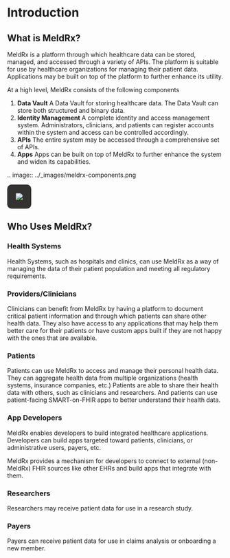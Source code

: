 # Introduction

## What is MeldRx?

MeldRx is a platform through which healthcare data can be stored, managed, and accessed through a variety of APIs.
The platform is suitable for use by healthcare organizations for managing their patient data.
Applications may be built on top of the platform to further enhance its utility.

At a high level, MeldRx consists of the following components
1. **Data Vault** A Data Vault for storing healthcare data. The Data Vault can store both structured and binary data.
2. **Identity Management** A complete identity and access management system. Administrators, clinicians, and patients can register accounts within the system and access can be controlled accordingly.
3. **APIs** The entire system may be accessed through a comprehensive set of APIs.
4. **Apps** Apps can be built on top of MeldRx to further enhance the system and widen its capabilities.

.. image:: ../_images/meldrx-components.png

<div>
    <img src="../_images/meldrx-components" style="background-color:#343131; padding:20px; border-radius:10px;" />
</div><div style="padding-bottom:20px;">

## Who Uses MeldRx?

### Health Systems

Health Systems, such as hospitals and clinics, can use MeldRx as a way of managing the data of their patient population and meeting all regulatory requirements.

### Providers/Clinicians

Clinicians can benefit from MeldRx by having a platform to document critical patient information and through which patients can share other health data. They also have access to any applications that may help them better care for their patients or have custom apps built if they are not happy with the ones that are available.

### Patients

Patients can use MeldRx to access and manage their personal health data.
They can aggregate health data from multiple organizations (health systems, insurance companies, etc.)
Patients are able to share their health data with others, such as clinicians and researchers.
And patients can use patient-facing SMART-on-FHIR apps to better understand their health data.

### App Developers

MeldRx enables developers to build integrated healthcare applications.
Developers can build apps targeted toward patients, clinicians, or administrative users, payers, etc.

MeldRx provides a mechanism for developers to connect to external (non-MeldRx) FHIR sources like other EHRs and build apps that integrate with them.

### Researchers

Researchers may receive patient data for use in a research study.

### Payers

Payers can receive patient data for use in claims analysis or onboarding a new member.